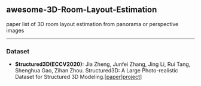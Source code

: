 ## awesome-3D-Room-Layout-Estimation
paper list of 3D room layout estimation from panorama or perspective images

-----------------------
### Dataset

* **Structured3D(ECCV2020):** Jia Zheng, Junfei Zhang, Jing Li, Rui Tang, Shenghua Gao, Zihan Zhou. Structured3D: A Large Photo-realistic Dataset for Structured 3D Modeling.[[paper](https://arxiv.org/pdf/1908.00222)][project](https://tracking-net.org/)] 

